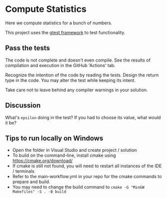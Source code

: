 # Compute Statistics

Here we compute statistics for a bunch of numbers.

This project uses the
[gtest framework](http://google.github.io/googletest/reference/assertions.html)
to test functionality.

## Pass the tests

The code is not complete and doesn't even compile.
See the results of compilation and execution in the GitHub 'Actions' tab.

Recognize the intention of the code by reading the tests.
Design the return type in the code.
You may alter the test while keeping its intent.

Take care not to leave behind any compiler warnings in your solution.

## Discussion

What's `epsilon` doing in the test? If you had to choose its value, what would it be?

## Tips to run locally on Windows

- Open the folder in Visual Studio and create project / solution
- To build on the command-line, install cmake using https://cmake.org/download/
- If cmake is still not found, you will need to restart all instances of the IDE / terminals
- Refer to the main-workflow.yml in your repo for the cmake commands to prepare and build.
- You may need to change the build command to `cmake -G "MinGW Makefiles" -S . -B build`
